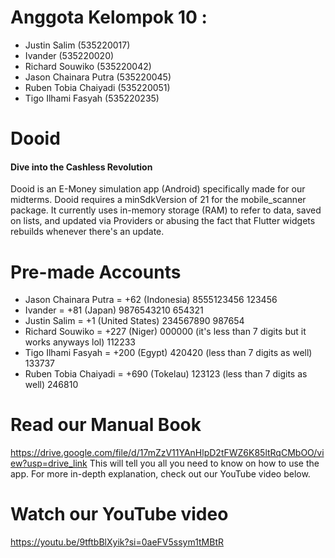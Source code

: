 # Anggota Kelompok 10 :
- Justin Salim (535220017)
- Ivander (535220020)
- Richard Souwiko (535220042)
- Jason Chainara Putra (535220045)
- Ruben Tobia Chaiyadi (535220051)
- Tigo Ilhami Fasyah (535220235)

# Dooid
#### Dive into the Cashless Revolution
Dooid is an E-Money simulation app (Android) specifically made for our midterms.
Dooid requires a minSdkVersion of 21 for the mobile_scanner package. It currently uses in-memory storage (RAM) to refer to data, saved on lists, and updated via Providers or abusing the fact that Flutter widgets rebuilds whenever there's an update.

# Pre-made Accounts
- Jason Chainara Putra = +62 (Indonesia) 8555123456 123456
- Ivander = +81 (Japan) 9876543210 654321
- Justin Salim = +1 (United States) 234567890 987654
- Richard Souwiko = +227 (Niger) 000000 (it's less than 7 digits but it works anyways lol) 112233
- Tigo Ilhami Fasyah = +200 (Egypt) 420420 (less than 7 digits as well) 133737
- Ruben Tobia Chaiyadi = +690 (Tokelau) 123123 (less than 7 digits as well) 246810

# Read our Manual Book
https://drive.google.com/file/d/17mZzV11YAnHlpD2tFWZ6K85ltRqCMbOO/view?usp=drive_link
This will tell you all you need to know on how to use the app. For more in-depth explanation, check out our YouTube video below.

# Watch our YouTube video
https://youtu.be/9tftbBlXyik?si=0aeFV5ssym1tMBtR
